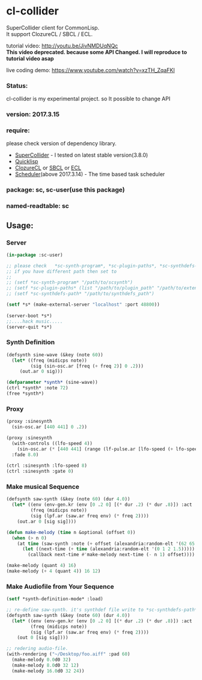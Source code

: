 # cl-collider
SuperCollider client for CommonLisp.  
It support ClozureCL / SBCL / ECL.  

tutorial video: <http://youtu.be/JivNMDUqNQc>   
**This video deprecated. because some API Changed. I will reproduce to tutorial video asap**     

live coding demo: <https://www.youtube.com/watch?v=xzTH_ZqaFKI>  

### Status:
cl-collider is my experimental project. so It possible to change API

### version: 2017.3.15

### require:

please check version of dependency library.

- [SuperCollider](http://supercollider.sourceforge.net) - I tested on latest stable version(3.8.0)
- [Quicklisp](http://www.quicklisp.org)
- [ClozureCL](http://www.clozure.com/clozurecl.html) or [SBCL](http://www.sbcl.org) or [ECL](https://common-lisp.net/project/ecl/)
- [Scheduler](http://github.com/byulparan/scheduler)(above 2017.3.14) - The time based task scheduler

### package: sc, sc-user(use this package)
### named-readtable: sc

## Usage:
### Server
```cl
(in-package :sc-user)

;; please check   *sc-synth-program*, *sc-plugin-paths*, *sc-synthdefs-path*
;; if you have different path then set to
;;
;; (setf *sc-synth-program* "/path/to/scsynth")
;; (setf *sc-plugin-paths* (list "/path/to/plugin_path" "/path/to/extension_plugin_path"))
;; (setf *sc-synthdefs-path* "/path/to/synthdefs_path")

(setf *s* (make-external-server "localhost" :port 48800))
				
(server-boot *s*)
;;....hack music.....
(server-quit *s*)
```

### Synth Definition
```cl	
(defsynth sine-wave (&key (note 60))
  (let* ((freq (midicps note))
         (sig (sin-osc.ar [freq (+ freq 2)] 0 .2)))
     (out.ar 0 sig)))

(defparameter *synth* (sine-wave))
(ctrl *synth* :note 72)
(free *synth*)
```
### Proxy
```cl
(proxy :sinesynth
  (sin-osc.ar [440 441] 0 .2))

(proxy :sinesynth
  (with-controls ((lfo-speed 4))
    (sin-osc.ar (* [440 441] (range (lf-pulse.ar [lfo-speed (+ lfo-speed .2)]) 0 1)) 0 .2))
  :fade 8.0)
   
(ctrl :sinesynth :lfo-speed 8)
(ctrl :sinesynth :gate 0)
```
### Make musical Sequence
```cl
(defsynth saw-synth (&key (note 60) (dur 4.0))
  (let* ((env (env-gen.kr (env [0 .2 0] [(* dur .2) (* dur .8)]) :act :free))
         (freq (midicps note))
    	 (sig (lpf.ar (saw.ar freq env) (* freq 2))))
	(out.ar 0 [sig sig])))

(defun make-melody (time n &optional (offset 0))
  (when (> n 0)
    (at time (saw-synth :note (+ offset (alexandria:random-elt '(62 65 69 72)))))
      (let ((next-time (+ time (alexandria:random-elt '(0 1 2 1.5)))))
        (callback next-time #'make-melody next-time (- n 1) offset))))

(make-melody (quant 4) 16)
(make-melody (+ 4 (quant 4)) 16 12)
```
### Make Audiofile from Your Sequence
```cl
(setf *synth-definition-mode* :load)

;; re-define saw-synth. it's synthdef file write to *sc-synthdefs-path*.
(defsynth saw-synth (&key (note 60) (dur 4.0))
  (let* ((env (env-gen.kr (env [0 .2 0] [(* dur .2) (* dur .8)]) :act :free))
         (freq (midicps note))
         (sig (lpf.ar (saw.ar freq env) (* freq 2))))
    (out 0 [sig sig])))

;; redering audio-file.
(with-rendering ("~/Desktop/foo.aiff" :pad 60)
  (make-melody 0.0d0 32)
  (make-melody 8.0d0 32 12)
  (make-melody 16.0d0 32 24))
```
